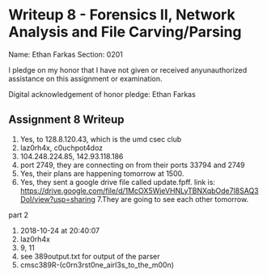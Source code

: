 Writeup 8 - Forensics II, Network Analysis and File Carving/Parsing
=====

Name: Ethan Farkas
Section: 0201

I pledge on my honor that I have not given or received anyunauthorized assistance on this assignment or examination.

Digital acknowledgement of honor pledge: Ethan Farkas

## Assignment 8 Writeup

1. Yes, to 128.8.120.43, which is the umd csec club
2. laz0rh4x, c0uchpot4doz
3. 104.248.224.85, 142.93.118.186
4. port 2749, they are connecting on from their ports 33794 and 2749
5. Yes, their plans are happening tomorrow at 1500.
6. Yes, they sent a google drive file called update.fpff. link is: https://drive.google.com/file/d/1McOX5WjeVHNLyTBNXqbOde7l8SAQ3DoI/view?usp=sharing
7.They are going to see each other tomorrow.

part 2
1.	2018-10-24 at 20:40:07
2.	laz0rh4x
3.	9, 11
4.	see 389output.txt for output of the parser
5.	cmsc389R-(c0rn3rst0ne_airl3s_to_the_m00n)

